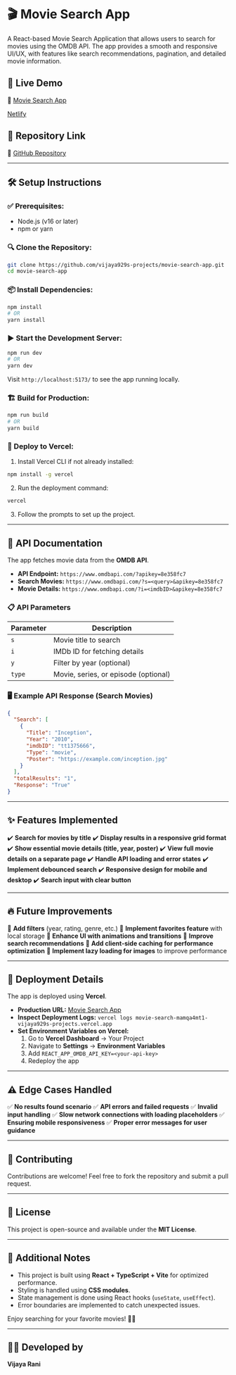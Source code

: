 # 🎬 Movie Search App

A React-based Movie Search Application that allows users to search for movies using the OMDB API. The app provides a smooth and responsive UI/UX, with features like search recommendations, pagination, and detailed movie information.

## 🚀 Live Demo
🔗 [Movie Search App](https://movie-search-r95dn5dmw-vijaya929s-projects.vercel.app/)

[Netlify](https://movie-finder-vijaya.netlify.app/)

## 📂 Repository Link
📌 [GitHub Repository](https://github.com/Kvrs16/movie-search-app)

---

## 🛠 Setup Instructions
### ✅ Prerequisites:
- Node.js (v16 or later)
- npm or yarn

### 🔍 Clone the Repository:
```sh
git clone https://github.com/vijaya929s-projects/movie-search-app.git
cd movie-search-app
```

### 📦 Install Dependencies:
```sh
npm install
# OR
yarn install
```

### ▶️ Start the Development Server:
```sh
npm run dev
# OR
yarn dev
```
Visit `http://localhost:5173/` to see the app running locally.

### 🏗️ Build for Production:
```sh
npm run build
# OR
yarn build
```

### 🚀 Deploy to Vercel:
1. Install Vercel CLI if not already installed:
```sh
npm install -g vercel
```
2. Run the deployment command:
```sh
vercel
```
3. Follow the prompts to set up the project.

---

## 📡 API Documentation
The app fetches movie data from the **OMDB API**.

- **API Endpoint:** `https://www.omdbapi.com/?apikey=8e358fc7`
- **Search Movies:** `https://www.omdbapi.com/?s=<query>&apikey=8e358fc7`
- **Movie Details:** `https://www.omdbapi.com/?i=<imdbID>&apikey=8e358fc7`

### 📋 API Parameters
| Parameter  | Description |
|------------|-------------|
| `s` | Movie title to search |
| `i` | IMDb ID for fetching details |
| `y` | Filter by year (optional) |
| `type` | Movie, series, or episode (optional) |

### 🖥️ Example API Response (Search Movies)
```json
{
  "Search": [
    {
      "Title": "Inception",
      "Year": "2010",
      "imdbID": "tt1375666",
      "Type": "movie",
      "Poster": "https://example.com/inception.jpg"
    }
  ],
  "totalResults": "1",
  "Response": "True"
}
```

---

## ✨ Features Implemented
✔️ **Search for movies by title**
✔️ **Display results in a responsive grid format**
✔️ **Show essential movie details (title, year, poster)**
✔️ **View full movie details on a separate page**
✔️ **Handle API loading and error states**
✔️ **Implement debounced search**
✔️ **Responsive design for mobile and desktop**
✔️ **Search input with clear button**

---

## 🔥 Future Improvements
🔹 **Add filters** (year, rating, genre, etc.)
🔹 **Implement favorites feature** with local storage
🔹 **Enhance UI with animations and transitions**
🔹 **Improve search recommendations**
🔹 **Add client-side caching for performance optimization**
🔹 **Implement lazy loading for images** to improve performance

---

## 📝 Deployment Details
The app is deployed using **Vercel**.
- **Production URL:** [Movie Search App](https://movie-search-r95dn5dmw-vijaya929s-projects.vercel.app/)
- **Inspect Deployment Logs:** `vercel logs movie-search-mamqa4mt1-vijaya929s-projects.vercel.app`
- **Set Environment Variables on Vercel:**
  1. Go to **Vercel Dashboard** → Your Project
  2. Navigate to **Settings** → **Environment Variables**
  3. Add `REACT_APP_OMDB_API_KEY=<your-api-key>`
  4. Redeploy the app

---

## ⚠️ Edge Cases Handled
✅ **No results found scenario**
✅ **API errors and failed requests**
✅ **Invalid input handling**
✅ **Slow network connections with loading placeholders**
✅ **Ensuring mobile responsiveness**
✅ **Proper error messages for user guidance**

---

## 🤝 Contributing
Contributions are welcome! Feel free to fork the repository and submit a pull request.

---

## 📜 License
This project is open-source and available under the **MIT License**.

---

## 📌 Additional Notes
- This project is built using **React + TypeScript + Vite** for optimized performance.
- Styling is handled using **CSS modules**.
- State management is done using React hooks (`useState`, `useEffect`).
- Error boundaries are implemented to catch unexpected issues.

Enjoy searching for your favorite movies! 🎥🍿

---

## 👩‍💻 Developed by
**Vijaya Rani**

